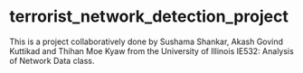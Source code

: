 # terrorist_network_detection_project
This is a project collaboratively done by Sushama Shankar, Akash Govind Kuttikad and Thihan Moe Kyaw from the University of Illinois IE532: Analysis of Network Data class. 

